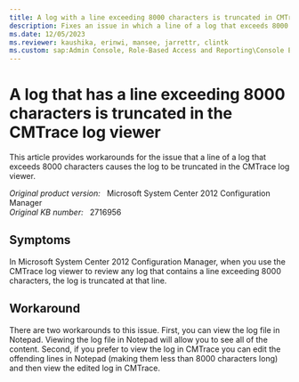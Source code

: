 ```yaml
---
title: A log with a line exceeding 8000 characters is truncated in CMTrace log viewer
description: Fixes an issue in which a line of a log that exceeds 8000 characters causes the log to be truncated in the CMTrace log viewer.
ms.date: 12/05/2023
ms.reviewer: kaushika, erinwi, mansee, jarrettr, clintk
ms.custom: sap:Admin Console, Role-Based Access and Reporting\Console Extensions
---
```

# A log that has a line exceeding 8000 characters is truncated in the CMTrace log viewer

This article provides workarounds for the issue that a line of a log that exceeds 8000 characters causes the log to be truncated in the CMTrace log viewer.

_Original product version:_ &nbsp; Microsoft System Center 2012 Configuration Manager  
_Original KB number:_ &nbsp; 2716956

## Symptoms

In Microsoft System Center 2012 Configuration Manager, when you use the CMTrace log viewer to review any log that contains a line exceeding 8000 characters, the log is truncated at that line.

## Workaround

There are two workarounds to this issue. First, you can view the log file in Notepad. Viewing the log file in Notepad will allow you to see all of the content. Second, if you prefer to view the log in CMTrace you can edit the offending lines in Notepad (making them less than 8000 characters long) and then view the edited log in CMTrace.
